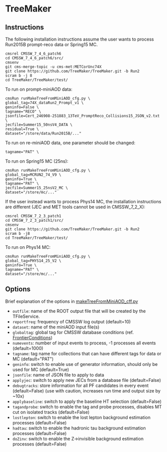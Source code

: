 # TreeMaker

## Instructions

The following installation instructions assume the user wants to process Run2015B prompt-reco data or Spring15 MC.

```
cmsrel CMSSW_7_4_6_patch6
cd CMSSW_7_4_6_patch6/src/
cmsenv
git cms-merge-topic -u cms-met:METCorUnc74X
git clone https://github.com/TreeMaker/TreeMaker.git -b Run2
scram b -j 8
cd TreeMaker/TreeMaker/test/
```

To run on prompt-miniAOD data:
```
cmsRun runMakeTreeFromMiniAOD_cfg.py \
global_tag=74X_dataRun2_Prompt_v1 \
geninfo=False \
tagname="RECO" \
jsonfile=Cert_246908-251883_13TeV_PromptReco_Collisions15_JSON_v2.txt \
jecfile=Summer15_50nsV4_DATA \
residual=True \
dataset="/store/data/Run2015B/..."
```

To run on re-miniAOD data, one parameter should be changed:
```
tagname="PAT" \
```

To run on Spring15 MC (25ns):
```
cmsRun runMakeTreeFromMiniAOD_cfg.py \
global_tag=MCRUN2_74_V9 \
geninfo=True \
tagname="PAT" \
jecfile=Summer15_25nsV2_MC \
dataset="/store/mc/..."
```

If the user instead wants to process Phys14 MC, the installation instructions are different (JEC and MET tools cannot be used in CMSSW_7_2_X):
```
cmsrel CMSSW_7_2_3_patch1
cd CMSSW_7_2_3_patch1/src/
cmsenv
git clone https://github.com/TreeMaker/TreeMaker.git -b Run2
scram b -j8
cd TreeMaker/TreeMaker/test/
```

To run on Phys14 MC:
```
cmsRun runMakeTreeFromMiniAOD_cfg.py \
global_tag=PHYS14_25_V2 \
geninfo=True \
tagname="PAT" \
dataset="/store/mc/..."
```

## Options

Brief explanation of the options in [makeTreeFromMiniAOD_cff.py](./TreeMaker/python/makeTreeFromMiniAOD_cff.py)
* `outfile`: name of the ROOT output file that will be created by the TFileService.
* `reportfreq`: frequency of CMSSW log output (default=10)
* `dataset`: name of the miniAOD input file(s)
* `globaltag`: global tag for CMSSW database conditions (ref. [FrontierConditions](https://twiki.cern.ch/twiki/bin/view/CMSPublic/SWGuideFrontierConditions))
* `numevents`: number of input events to process, -1 processes all events (default=1000)
* `tagname`: tag name for collections that can have different tags for data or MC (default="PAT")
* `geninfo`: switch to enable use of generator information, should only be used for MC (default=True)
* `jsonfile`: name of JSON file to apply to data
* `applyjec`: switch to apply new JECs from a database file (default=False)
* `debugtracks`: store information for all PF candidates in every event (default=False) (use with caution, increases run time and output size by ~10x)
* `applybaseline`: switch to apply the baseline HT selection (default=False)
* `tagandprobe`: switch to enable the tag and probe processes, disables MT cut on isolated tracks (default=False)
* `lostlepton`: switch to enable the lost lepton background estimation processes (default=False)
* `hadtau`: switch to enable the hadronic tau background estimation processes (default=False)
* `doZinv`: switch to enable the Z->invisible background estimation processes (default=False)
